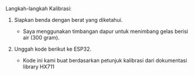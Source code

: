 Langkah-langkah Kalibrasi: 
1. Siapkan benda dengan berat yang diketahui. 
   - Saya menggunakan timbangan dapur untuk menimbang gelas berisi air (300 gram).  

2. Unggah kode berikut ke ESP32.  
   - Kode ini kami buat berdasarkan petunjuk kalibrasi dari dokumentasi library HX711

